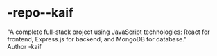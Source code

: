 # -repo--kaif
"A complete full-stack project using JavaScript technologies: React for frontend, Express.js for backend, and MongoDB for database."
<br>
Author -kaif
